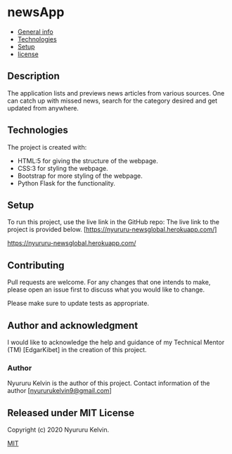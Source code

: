 # newsApp
* [General info](#general-info)
* [Technologies](#technologies)
* [Setup](#setup)
* [license](#license)


## Description
The application lists and previews news articles from various sources. One can catch up with missed news, search for the category desired and get updated from anywhere.
	
## Technologies
The project is created with:
* HTML:5 for giving the structure of the webpage.
* CSS:3 for styling the webpage.
* Bootstrap for more styling of the webpage.
* Python Flask for the functionality.
	
## Setup
To run this project, use the live link in the GitHub repo:
The live link to the project is provided below.
[https://nyururu-newsglobal.herokuapp.com/]


https://nyururu-newsglobal.herokuapp.com/


## Contributing
Pull requests are welcome. For any changes that one intends to make, please open an issue first to discuss what you would like to change.

Please make sure to update tests as appropriate.

## Author and acknowledgment

I would like to acknowledge the help and guidance of my Technical Mentor (TM) [EdgarKibet] in the creation of this project.

### Author 
 Nyururu Kelvin is the author of this project. Contact information of the author [nyururukelvin9@gmail.com]

## Released under MIT License

Copyright (c) 2020 Nyururu Kelvin.

[MIT](https://choosealicense.com/licenses/mit/)
